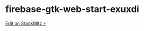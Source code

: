 # firebase-gtk-web-start-exuxdi

[Edit on StackBlitz ⚡️](https://stackblitz.com/edit/firebase-gtk-web-start-exuxdi)